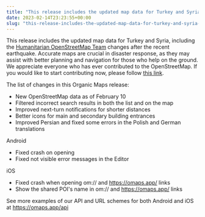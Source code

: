 ```yaml
---
title: "This release includes the updated map data for Turkey and Syria, including the Humanitarian OpenStreetMap Team changes after the recent earthquake"
date: 2023-02-14T23:23:55+00:00
slug: "this-release-includes-the-updated-map-data-for-turkey-and-syria-including-the-humanitarian-openstreetmap-team-changes-after-the-recent-earthquake"
---
```


This release includes the updated map data for Turkey and Syria, including the [Humanitarian OpenStreetMap Team](https://www.hotosm.org/) changes after the recent earthquake. Accurate maps are crucial in disaster response, as they may assist with better planning and navigation for those who help on the ground. We appreciate everyone who has ever contributed to the OpenStreetMap. If you would like to start contributing now, please follow [this link](https://www.openstreetmap.org/user/Heather%20Leson/diary/400951).

The list of changes in this Organic Maps release:

- New OpenStreetMap data as of February 10
- Filtered incorrect search results in both the list and on the map
- Improved next-turn notifications for shorter distances
- Better icons for main and secondary building entrances
- Improved Persian and fixed some errors in the Polish and German translations

Android

- Fixed crash on opening
- Fixed not visible error messages in the Editor

iOS

- Fixed crash when opening om:// and <https://omaps.app/> links
- Show the shared POI's name in om:// and <https://omaps.app/> links

See more examples of our API and URL schemes for both Android and iOS at <https://omaps.app/api>
